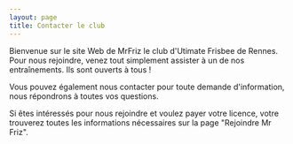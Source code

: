 ```yaml
---
layout: page
title: Contacter le club
---
```


Bienvenue sur le site Web de MrFriz le club d'Utimate Frisbee de Rennes.
Pour nous rejoindre, venez tout simplement assister à un de nos entraînements. Ils sont ouverts à tous !

Vous pouvez également nous contacter pour toute demande d'information, nous répondrons à toutes vos questions.

Si êtes intéressés pour nous rejoindre et voulez payer votre licence, votre trouverez toutes les informations nécessaires sur la page "Rejoindre Mr Friz".
